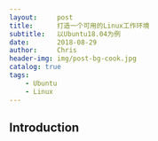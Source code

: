 ```yaml
---
layout:     post
title:      打造一个可用的Linux工作环境
subtitle:   以Ubuntu18.04为例
date:       2018-08-29
author:     Chris
header-img: img/post-bg-cook.jpg
catalog: true
tags:
    - Ubuntu
	- Linux
---
```


## Introduction
 

